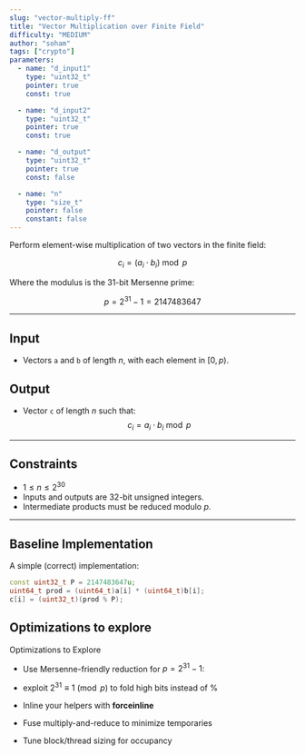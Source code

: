 ```yaml
---
slug: "vector-multiply-ff"
title: "Vector Multiplication over Finite Field"
difficulty: "MEDIUM"
author: "soham"
tags: ["crypto"]
parameters:
  - name: "d_input1"
    type: "uint32_t"
    pointer: true
    const: true

  - name: "d_input2"
    type: "uint32_t"
    pointer: true
    const: true

  - name: "d_output"
    type: "uint32_t"
    pointer: true
    const: false

  - name: "n"
    type: "size_t"
    pointer: false
    constant: false
---
```


Perform element-wise multiplication of two vectors in the finite field:

$$
c_i = (a_i \cdot b_i) \bmod p
$$

Where the modulus is the 31-bit Mersenne prime:

$$
p = 2^{31} - 1 = 2147483647
$$

---

## Input

- Vectors `a` and `b` of length $n$, with each element in $[0, p)$.

## Output

- Vector `c` of length $n$ such that:
  $$
  c_i = a_i \cdot b_i \bmod p
  $$

---

## Constraints

- $1 \le n \le 2^{30}$
- Inputs and outputs are 32-bit unsigned integers.
- Intermediate products must be reduced modulo $p$.

---

## Baseline Implementation

A simple (correct) implementation:

```cpp
const uint32_t P = 2147483647u;
uint64_t prod = (uint64_t)a[i] * (uint64_t)b[i];
c[i] = (uint32_t)(prod % P);


```

## Optimizations to explore

Optimizations to Explore

- Use Mersenne-friendly reduction for $p = 2^{31} - 1$:

- exploit $2^{31} \equiv 1 \pmod p$ to fold high bits instead of %

- Inline your helpers with **forceinline**

- Fuse multiply-and-reduce to minimize temporaries

- Tune block/thread sizing for occupancy
